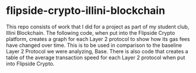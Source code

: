 # flipside-crypto-illini-blockchain

This repo consists of work that I did for a project as part of my student club, Illini Blockchain. The following code, when put into the Flipside Crypto platform, creates a graph for each Layer 2 protocol to show how its gas fees have changed over time. This is to be used in comparison to the baseline Layer 2 Protocol we were analyzing, Base. There is also code that creates a table of the average transaction speed for each Layer 2 protocol when put into Flipside Crypto. 
